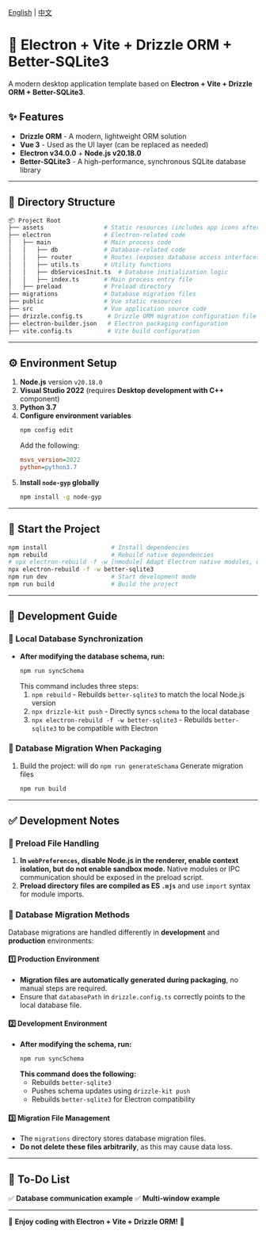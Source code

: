 [English](README.md) | [中文](README.zh.md)

# 🚀 Electron + Vite + Drizzle ORM + Better-SQLite3

A modern desktop application template based on **Electron + Vite + Drizzle ORM + Better-SQLite3**.

## ✨ Features
- **Drizzle ORM** - A modern, lightweight ORM solution
- **Vue 3** - Used as the UI layer (can be replaced as needed)
- **Electron v34.0.0** + **Node.js v20.18.0**
- **Better-SQLite3** - A high-performance, synchronous SQLite database library

---

## 📂 Directory Structure

```bash
📦 Project Root
├── assets                 # Static resources (includes app icons after packaging)
├── electron               # Electron-related code
│   ├── main               # Main process code
│   │   ├── db             # Database-related code
│   │   ├── router         # Routes (exposes database access interfaces)
│   │   ├── utils.ts       # Utility functions
│   │   ├── dbServicesInit.ts  # Database initialization logic
│   │   ├── index.ts       # Main process entry file
│   ├── preload            # Preload directory
├── migrations             # Database migration files
├── public                 # Vue static resources
├── src                    # Vue application source code
├── drizzle.config.ts       # Drizzle ORM migration configuration file
├── electron-builder.json   # Electron packaging configuration
├── vite.config.ts          # Vite build configuration
```

---

## ⚙️ Environment Setup

1. **Node.js** version `v20.18.0`
2. **Visual Studio 2022** (requires **Desktop development with C++** component)
3. **Python 3.7**
4. **Configure environment variables**
   ```sh
   npm config edit
   ```
   Add the following:
   ```ini
   msvs_version=2022
   python=python3.7
   ```
5. **Install `node-gyp` globally**
   ```sh
   npm install -g node-gyp
   ```

---

## 🚀 Start the Project

```sh
npm install                  # Install dependencies
npm rebuild                  # Rebuild native dependencies
# npx electron-rebuild -f -w [nmodule] Adapt Electron native modules, optionally specify the module name, e.g., better-sqlite3.
npx electron-rebuild -f -w better-sqlite3 
npm run dev                  # Start development mode
npm run build                # Build the project
```

---

## 🔨 Development Guide

### **📌 Local Database Synchronization**
- **After modifying the database schema, run:**
  ```sh
  npm run syncSchema
  ```
  This command includes three steps:
  1. `npm rebuild` - Rebuilds `better-sqlite3` to match the local Node.js version
  2. `npx drizzle-kit push` - Directly syncs `schema` to the local database
  3. `npx electron-rebuild -f -w better-sqlite3` - Rebuilds `better-sqlite3` to be compatible with Electron

### **📌 Database Migration When Packaging**

1. Build the project: will do `npm run generateSchama` Generate migration files
   ```sh
   npm run build
   ```

---

## ✅ Development Notes

### **📌 Preload File Handling**
1. **In `webPreferences`, disable Node.js in the renderer, enable context isolation, but do not enable sandbox mode.** Native modules or IPC communication should be exposed in the preload script.
2. **Preload directory files are compiled as ES `.mjs`** and use `import` syntax for module imports.

### **📌 Database Migration Methods**
Database migrations are handled differently in **development** and **production** environments:

#### **1️⃣ Production Environment**
- **Migration files are automatically generated during packaging**, no manual steps are required.
- Ensure that `databasePath` in `drizzle.config.ts` correctly points to the local database file.

#### **2️⃣ Development Environment**
- **After modifying the schema, run:**
  ```sh
  npm run syncSchema
  ```
  **This command does the following:**
  - Rebuilds `better-sqlite3`
  - Pushes schema updates using `drizzle-kit push`
  - Rebuilds `better-sqlite3` for Electron compatibility

#### **3️⃣ Migration File Management**
- The `migrations` directory stores database migration files.
- **Do not delete these files arbitrarily**, as this may cause data loss.

---

## 📌 To-Do List
✅ **Database communication example**
✅ **Multi-window example**

---

🎉 **Enjoy coding with Electron + Vite + Drizzle ORM!** 🚀

